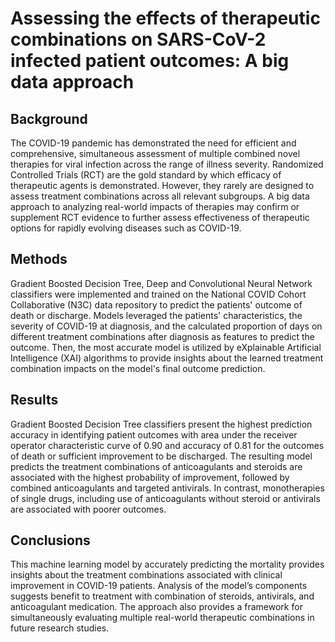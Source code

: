 # Assessing the effects of therapeutic combinations on SARS-CoV-2 infected patient outcomes: A big data approach

## Background  
The COVID-19 pandemic has demonstrated the need for efficient and comprehensive, simultaneous assessment of multiple combined novel therapies for viral infection across the range of illness severity. Randomized Controlled Trials (RCT) are the gold standard by which efficacy of therapeutic agents is demonstrated. However, they rarely are designed to assess treatment combinations across all relevant subgroups.  A big data approach to analyzing real-world impacts of therapies may confirm or supplement RCT evidence to further assess effectiveness of therapeutic options for rapidly evolving diseases such as COVID-19. 
## Methods 
Gradient Boosted Decision Tree, Deep and Convolutional Neural Network classifiers were implemented and trained on the National COVID Cohort Collaborative (N3C) data repository to predict the patients' outcome of death or discharge. Models leveraged the patients' characteristics, the severity of COVID-19 at diagnosis, and the calculated proportion of days on different treatment combinations after diagnosis as features to predict the outcome. Then, the most accurate model is utilized by eXplainable Artificial Intelligence (XAI) algorithms to provide insights about the learned treatment combination impacts on the model's final outcome prediction.
## Results     
Gradient Boosted Decision Tree classifiers present the highest prediction accuracy in identifying patient outcomes with area under the receiver operator characteristic curve of 0.90 and accuracy of 0.81 for the outcomes of death or sufficient improvement to be discharged. The resulting model predicts the treatment combinations of anticoagulants and steroids are associated with the highest probability of improvement, followed by combined anticoagulants and targeted antivirals. In contrast, monotherapies of single drugs, including use of anticoagulants without steroid or antivirals are associated with poorer outcomes. 
## Conclusions   
This machine learning model by accurately predicting the mortality provides insights about the treatment combinations associated with clinical improvement in COVID-19 patients. Analysis of the model’s components suggests benefit to treatment with combination of steroids, antivirals, and anticoagulant medication.  The approach also provides a framework for simultaneously evaluating multiple real-world therapeutic combinations in future research studies.

